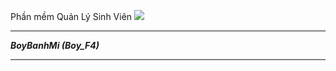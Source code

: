 ﻿Phần mềm Quản Lý Sinh Viên
 ![](<img src="http://imgur.com/a/yDQ9h">)
************************
***BoyBanhMi (Boy_F4)***
************************
